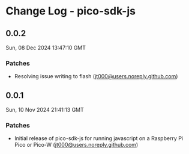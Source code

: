 # Change Log - pico-sdk-js

<!-- This log was last generated on Sun, 08 Dec 2024 13:47:10 GMT and should not be manually modified. -->

<!-- Start content -->

## 0.0.2

Sun, 08 Dec 2024 13:47:10 GMT

### Patches

- Resolving issue writing to flash (jt000@users.noreply.github.com)

## 0.0.1

Sun, 10 Nov 2024 21:41:13 GMT

### Patches

- Initial release of pico-sdk-js for running javascript on a Raspberry Pi Pico or Pico-W (jt000@users.noreply.github.com)
